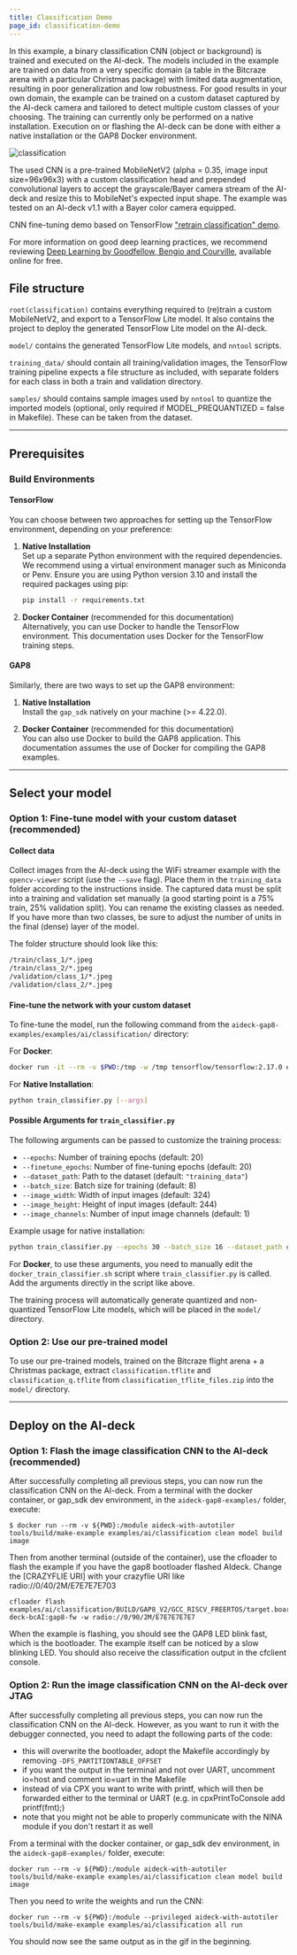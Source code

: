 ```yaml
---
title: Classification Demo
page_id: classification-demo
---
```


In this example, a binary classification CNN (object or background) is trained and executed on the AI-deck. The models included in the example are trained on data from a very specific domain (a table in the Bitcraze arena with a particular Christmas package) with limited data augmentation, resulting in poor generalization and low robustness. For good results in your own domain, the example can be trained on a custom dataset captured by the AI-deck camera and tailored to detect multiple custom classes of your choosing. The training can currently only be performed on a native installation. Execution on or flashing the AI-deck can be done with either a native installation or the GAP8 Docker environment.

![classification](/docs/images/classification.gif)


The used CNN is a pre-trained MobileNetV2 (alpha = 0.35, image input size=96x96x3) with a custom classification head and prepended convolutional layers to accept the grayscale/Bayer camera stream of the AI-deck and resize this to MobileNet's expected input shape. The example was tested on an AI-deck v1.1 with a Bayer color camera equipped.

CNN fine-tuning demo based on TensorFlow ["retrain classification" demo](https://github.com/google-coral/tutorials/blob/52b60653698a10e7c83c5761cf6a2acc3db57d22/retrain_classification_ptq_tf2.ipynb).

For more information on good deep learning practices, we recommend reviewing [Deep Learning by Goodfellow, Bengio and Courville](https://www.deeplearningbook.org/), available online for free.
## File structure
`root(classification)` contains everything required to (re)train a custom MobileNetV2, and export to a TensorFlow Lite model. It also contains the project to deploy the generated TensorFlow Lite model on the AI-deck.

`model/` contains the generated TensorFlow Lite models, and `nntool` scripts.

`training_data/` should contain all training/validation images, the TensorFlow training pipeline expects a file structure as included, with separate folders for each class in both a train and validation directory.

`samples/` should contains sample images used by `nntool` to quantize the imported models (optional, only required if MODEL_PREQUANTIZED = false in Makefile). These can be taken from the dataset.

---
## Prerequisites
### Build Environments

#### TensorFlow
You can choose between two approaches for setting up the TensorFlow environment, depending on your preference:

1. **Native Installation**  
   Set up a separate Python environment with the required dependencies. We recommend using a virtual environment manager such as Miniconda or Penv. Ensure you are using Python version 3.10 and install the required packages using pip:  
   ```bash
   pip install -r requirements.txt
   ```

2. **Docker Container** (recommended for this documentation)  
   Alternatively, you can use Docker to handle the TensorFlow environment. This documentation uses Docker for the TensorFlow training steps.

#### GAP8
Similarly, there are two ways to set up the GAP8 environment:

1. **Native Installation**  
   Install the `gap_sdk` natively on your machine (>= 4.22.0).

2. **Docker Container** (recommended for this documentation)  
   You can also use Docker to build the GAP8 application. This documentation assumes the use of Docker for compiling the GAP8 examples.

---
## Select your model
### Option 1: Fine-tune model with your custom dataset (recommended)

#### Collect data
Collect images from the AI-deck using the WiFi streamer example with the `opencv-viewer` script (use the `--save` flag). Place them in the `training_data` folder according to the instructions inside. The captured data must be split into a training and validation set manually (a good starting point is a 75% train, 25% validation split). You can rename the existing classes as needed. If you have more than two classes, be sure to adjust the number of units in the final (dense) layer of the model.

The folder structure should look like this:

```bash
/train/class_1/*.jpeg
/train/class_2/*.jpeg
/validation/class_1/*.jpeg
/validation/class_2/*.jpeg
```

#### Fine-tune the network with your custom dataset

To fine-tune the model, run the following command from the `aideck-gap8-examples/examples/ai/classification/` directory:

For **Docker**:
```bash
docker run -it --rm -v $PWD:/tmp -w /tmp tensorflow/tensorflow:2.17.0 examples/ai/classification/docker_train_classifier.sh
```

For **Native Installation**:
```bash
python train_classifier.py [--args]
```

#### Possible Arguments for `train_classifier.py`

The following arguments can be passed to customize the training process:

- `--epochs`: Number of training epochs (default: 20)
- `--finetune_epochs`: Number of fine-tuning epochs (default: 20)
- `--dataset_path`: Path to the dataset (default: `"training_data"`)
- `--batch_size`: Batch size for training (default: 8)
- `--image_width`: Width of input images (default: 324)
- `--image_height`: Height of input images (default: 244)
- `--image_channels`: Number of input image channels (default: 1)

Example usage for native installation:

```bash
python train_classifier.py --epochs 30 --batch_size 16 --dataset_path custom_data
```

For **Docker**, to use these arguments, you need to manually edit the `docker_train_classifier.sh` script where `train_classifier.py` is called. Add the arguments directly in the script like above.

The training process will automatically generate quantized and non-quantized TensorFlow Lite models, which will be placed in the `model/` directory.

### Option 2: Use our pre-trained model
To use our pre-trained models, trained on the Bitcraze flight arena + a Christmas package, extract `classification.tflite` and `classification_q.tflite` from `classification_tflite_files.zip` into the `model/` directory.

---
## Deploy on the AI-deck
### Option 1: Flash the image classification CNN to the AI-deck (recommended)

After successfully completing all previous steps, you can now run the classification CNN on the AI-deck. From a terminal with the docker container, or gap_sdk dev environment, in the `aideck-gap8-examples/` folder, execute:

```
$ docker run --rm -v ${PWD}:/module aideck-with-autotiler tools/build/make-example examples/ai/classification clean model build image
```

Then from another terminal (outside of the container), use the cfloader to flash the example if you have the gap8 bootloader flashed AIdeck. Change the [CRAZYFLIE URI] with your crazyflie URI like radio://0/40/2M/E7E7E7E703
```
cfloader flash examples/ai/classification/BUILD/GAP8_V2/GCC_RISCV_FREERTOS/target.board.devices.flash.img deck-bcAI:gap8-fw -w radio://0/90/2M/E7E7E7E7E7
```

When the example is flashing, you should see the GAP8 LED blink fast, which is the bootloader. The example itself can be noticed by a slow blinking LED.
You should also receive the classification output in the cfclient console.


### Option 2: Run the image classification CNN on the AI-deck over JTAG

After successfully completing all previous steps, you can now run the classification CNN on the AI-deck. However, as you want to run it with the debugger connected, you need to adapt the following parts of the code:
- this will overwrite the bootloader, adopt the Makefile accordingly by removing `-DFS_PARTITIONTABLE_OFFSET`
- if you want the output in the terminal and not over UART, uncomment io=host and comment io=uart in the Makefile
- instead of via CPX you want to write with printf, which will then be forwarded either to the terminal or UART (e.g. in cpxPrintToConsole add printf(fmt);)
- note that you might not be able to properly communicate with the NINA module if you don't restart it as well

From a terminal with the docker container, or gap_sdk dev environment, in the `aideck-gap8-examples/` folder, execute:

```
docker run --rm -v ${PWD}:/module aideck-with-autotiler tools/build/make-example examples/ai/classification clean model build image
```

Then you need to write the weights and run the CNN:

```
docker run --rm -v ${PWD}:/module --privileged aideck-with-autotiler tools/build/make-example examples/ai/classification all run
```

You should now see the same output as in the gif in the beginning.

